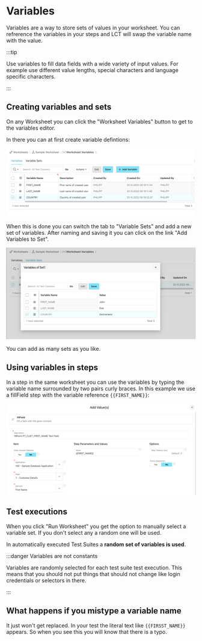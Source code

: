 # Variables

Variables are a way to store sets of values in your worksheet. You can refrerence the variables in your steps and LCT will swap the variable name with the value.

:::tip

Use variables to fill data fields with a wide variety of input values. For example use different value lengths, special characters and language specific characters.

:::

## Creating variables and sets

On any Worksheet you can click the "Worksheet Variables" button to get to the variables editor. 

In there you can at first create variable defintions:

![List of created worksheet variables](./img/creating_worksheet_variables.png)

When this is done you can switch the tab to "Variable Sets" and add a new set of variables. After naming and saving it you can click on the link "Add Variables to Set".


![Setting values for a specific variable set](./img/set_values_of_variables.png)

You can add as many sets as you like.

## Using variables in steps

In a step in the same worksheet you can use the variables by typing the variable name surrounded by two pairs curly braces. In this example we use a fillField step with the variable reference `{{FIRST_NAME}}`:

![Using a variable in a step](./img/reference_worksheet_variable.png)

## Test executions

When you click "Run Worksheet" you get the option to manually select a variable set. If you don't select any a random one will be used.

In automatically executed Test Suites a **random set of variables is used**.

:::danger Variables are not constants

Variables are randomly selected for each test suite test execution. This means that you should not put things that should not change like login credentials or selectors in there.

:::

## What happens if you mistype a variable name

It just won't get replaced. In your test the literal text like `{{FIRSST_NAME}}` appears. So when you see this you will know that there is a typo.
